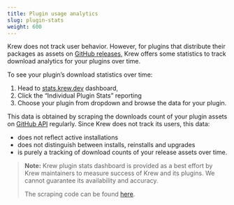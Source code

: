```yaml
---
title: Plugin usage analytics
slug: plugin-stats
weight: 600
---
```


Krew does not track user behavior. However, for plugins that distribute their
packages as assets on [GitHub
releases],
Krew offers some statistics to track download analytics for your plugins over
time.

To see your plugin’s download statistics over time:

1. Head to [stats.krew.dev] dashboard,
2. Click the “Individual Plugin Stats” reporting
3. Choose your plugin from dropdown and browse the data for your plugin.

This data is obtained by scraping the downloads count of your plugin assets on
[GitHub API] regularly. Since Krew does not track its users, this data:

- does not reflect active installations
- does not distinguish between installs, reinstalls and upgrades
- is purely a tracking of download counts of your release assets over time.

> **Note:** Krew plugin stats dashboard is provided as a best effort by Krew
> maintainers to measure success of Krew and its plugins. We cannot guarantee
> its availability and accuracy.
>
> The scraping code can be found
> [here](https://github.com/corneliusweig/krew-index-tracker).

[GitHub releases]: https://help.github.com/en/github/administering-a-repository/managing-releases-in-a-repository
[stats.krew.dev]: https://datastudio.google.com/c/reporting/f74370a0-adcf-4cec-b7bd-a58c638948f5/page/Ufl7
[GitHub API]: https://developer.github.com/v3/repos/releases/#list-assets-for-a-release
